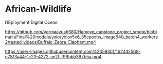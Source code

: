 # African-Wildlife
DEployment Digital Ocean

https://github.com/vermaayush680/Hamoye_capstone_project_smote/blob/main/Final%20models/yolo/yolov5x6_35epochs_image640_batch4_workers2/tested_videos/Buffalo_Zebra_Elephant.mp4


https://user-images.githubusercontent.com/42459801/162432568-e7813a44-1c23-4272-ae2f-f99bbb367b5a.mp4

